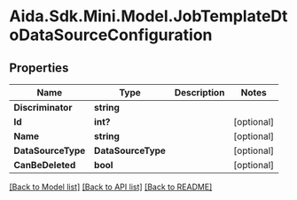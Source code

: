 # Aida.Sdk.Mini.Model.JobTemplateDtoDataSourceConfiguration

## Properties

Name | Type | Description | Notes
------------ | ------------- | ------------- | -------------
**Discriminator** | **string** |  | 
**Id** | **int?** |  | [optional] 
**Name** | **string** |  | [optional] 
**DataSourceType** | **DataSourceType** |  | [optional] 
**CanBeDeleted** | **bool** |  | [optional] 

[[Back to Model list]](../README.md#documentation-for-models) [[Back to API list]](../README.md#documentation-for-api-endpoints) [[Back to README]](../README.md)

